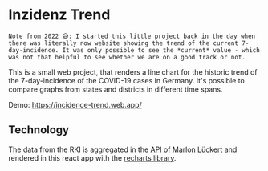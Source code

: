 # Inzidenz Trend

`
Note from 2022 😅:
I started this little project back in the day when there was literally now website showing the trend of the current 7-day-incidence. It was only possible to see the *current* value - which was not that helpful to see whether we are on a good track or not.
`

This is a small web project, that renders a line chart for the historic trend of the 7-day-incidence of the COVID-19 cases in Germany. It's possible to compare graphs from states and districts in different time spans.

Demo:
https://incidence-trend.web.app/

## Technology

The data from the RKI is aggregated in the [API of Marlon Lückert](https://api.corona-zahlen.org/docs/) and rendered in this react app with the [recharts library](https://recharts.org/en-US/).
